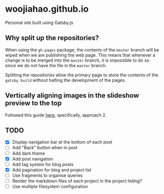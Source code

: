 # woojiahao.github.io

Personal site built using Gatsby.js

## Why split up the repositories?

When using the `gh-pages` package, the contents of the `master` branch will be wiped when we are publishing the 
web page. This means that whenever a change is to be merged into the `master` branch, it is impossible to do so since
we do not have the file in the `master` branch.

Splitting the repositories allow the primary page to store the contents of the `gatsby build` without halting the 
development of the pages.

## Vertically aligning images in the slideshow preview to the top

Followed this guide [here](https://css-tricks.com/crop-top/), specifically, approach 2.

## TODO

- [X] Display navigation bar at the bottom of each post
- [ ] Add "Back" button when in post
- [ ] Add dark theme
- [X] Add post navigation
- [ ] Add tag system for blog posts
- [X] Add pagination for blog and project list
- [ ] Use fragments to organise queries
- [ ] Render the markdown files of each project in the project listing?
- [ ] Use multiple filesystem configuration

